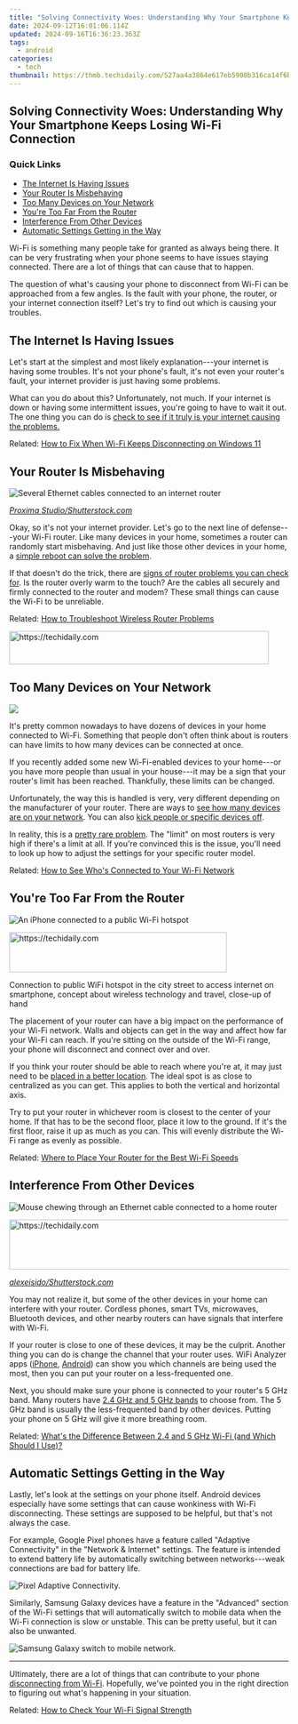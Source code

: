```yaml
---
title: "Solving Connectivity Woes: Understanding Why Your Smartphone Keeps Losing Wi-Fi Connection"
date: 2024-09-12T16:01:06.114Z
updated: 2024-09-16T16:36:23.363Z
tags:
  - android
categories:
  - tech
thumbnail: https://thmb.techidaily.com/527aa4a3864e617eb5900b316ca14f6baa8ae1f4cbbc3b923f7a9d59fce31293.jpg
---
```


## Solving Connectivity Woes: Understanding Why Your Smartphone Keeps Losing Wi-Fi Connection

### Quick Links

* [The Internet Is Having Issues](https://some-skills.techidaily.com/2024-approved-the-highest-resolution-elevating-quality-with-drone-edits/)
* [Your Router Is Misbehaving](https://extra-information.techidaily.com/safeguarding-sound-quality-while-speeding-up-tracks/)
* [Too Many Devices on Your Network](https://pokemon-go-android.techidaily.com/in-2024-ipogo-will-be-the-new-ispoofer-on-realme-gt-5-240w-drfone-by-drfone-virtual-android/)
* [You're Too Far From the Router](https://facebook-video-share.techidaily.com/top-youtube-spotlight-key-influences-on-your-viewership-position-for-2024/)
* [Interference From Other Devices](https://blog-min.techidaily.com/how-to-restore-deleted-honor-100-pro-contacts-an-easy-method-explained-by-fonelab-android-recover-contacts/)
* [Automatic Settings Getting in the Way](https://extra-hints.techidaily.com/leading-idevice-videography-tools/)

 Wi-Fi is something many people take for granted as always being there. It can be very frustrating when your phone seems to have issues staying connected. There are a lot of things that can cause that to happen.

 The question of what's causing your phone to disconnect from Wi-Fi can be approached from a few angles. Is the fault with your phone, the router, or your internet connection itself? Let's try to find out which is causing your troubles.

##  The Internet Is Having Issues

 Let's start at the simplest and most likely explanation---your internet is having some troubles. It's not your phone's fault, it's not even your router's fault, your internet provider is just having some problems.

 What can you do about this? Unfortunately, not much. If your internet is down or having some intermittent issues, you're going to have to wait it out. The one thing you can do is [check to see if it truly is your internet causing the problems.](https://unlock-android.techidaily.com/unlocking-the-power-of-smart-lock-a-beginners-guide-for-itel-p55t-users-by-drfone-android/) 

Related: [How to Fix When Wi-Fi Keeps Disconnecting on Windows 11](https://extra-support.techidaily.com/new-optimize-your-audio-content-expert-tips-for-editing-in-garageband/) 

##  Your Router Is Misbehaving

![Several Ethernet cables connected to an internet router](https://static1.howtogeekimages.com/wordpress/wp-content/uploads/2021/11/connected-ethernet-cables.jpg) 

_[Proxima Studio/Shutterstock.com](https://www.shutterstock.com/image-photo/router-wifi-close-fast-internet-modem-1935846049)_

 Okay, so it's not your internet provider. Let's go to the next line of defense---your Wi-Fi router. Like many devices in your home, sometimes a router can randomly start misbehaving. And just like those other devices in your home, a [simple reboot can solve the problem](https://screen-mirror.techidaily.com/how-to-mirror-apple-iphone-se-to-other-iphone-drfone-by-drfone-ios/).

 If that doesn't do the trick, there are [signs of router problems you can check for](https://instagram-clips.techidaily.com/updated-2024-approved-instagrams-latest-trend-get-8plus-free-tools-for-cutting-and-sharing-video-content/). Is the router overly warm to the touch? Are the cables all securely and firmly connected to the router and modem? These small things can cause the Wi-Fi to be unreliable.

Related: [How to Troubleshoot Wireless Router Problems](https://instagram-clips.techidaily.com/updated-2024-approved-instagrams-latest-trend-get-8plus-free-tools-for-cutting-and-sharing-video-content/) 

<!-- affiliate ads begin -->
<a href="https://bluettius.sjv.io/c/5597632/2139114/17108" target="_top" id="2139114">
  <img src="//a.impactradius-go.com/display-ad/17108-2139114" border="0" alt="https://techidaily.com" width="468" height="60"/>
</a>
<img height="0" width="0" src="https://bluettius.sjv.io/i/5597632/2139114/17108" style="position:absolute;visibility:hidden;" border="0" />
<!-- affiliate ads end -->

##  Too Many Devices on Your Network

![](https://static1.howtogeekimages.com/wordpress/wp-content/uploads/2021/07/windows-11-devices.jpg) 

 It's pretty common nowadays to have dozens of devices in your home connected to Wi-Fi. Something that people don't often think about is routers can have limits to how many devices can be connected at once.

 If you recently added some new Wi-Fi-enabled devices to your home---or you have more people than usual in your house---it may be a sign that your router's limit has been reached. Thankfully, these limits can be changed.

 Unfortunately, the way this is handled is very, very different depending on the manufacturer of your router. There are ways to [see how many devices are on your network](https://win-howtos.techidaily.com/1723210498463-solved-wmi-provider-host-high-cpu-usage-on-windows-1011-quickly-and-easily/). You can also [kick people or specific devices off](https://remote-screen-capture.techidaily.com/updated-streamline-your-seminars-economical-tech-tips/).

 In reality, this is a [pretty rare problem](https://facebook-video-content.techidaily.com/understanding-fbs-rules-for-immediate-video-removal/). The "limit" on most routers is very high if there's a limit at all. If you're convinced this is the issue, you'll need to look up how to adjust the settings for your specific router model.

Related: [How to See Who's Connected to Your Wi-Fi Network](https://win-howtos.techidaily.com/1723210498463-solved-wmi-provider-host-high-cpu-usage-on-windows-1011-quickly-and-easily/) 

##  You're Too Far From the Router

![An iPhone connected to a public Wi-Fi hotspot](https://static1.howtogeekimages.com/wordpress/wp-content/uploads/2018/05/an-iphone-connected-to-a-public-wi-fi-hotspot.jpeg) 

<!-- affiliate ads begin -->
<a href="https://aligracehair.sjv.io/c/5597632/2115949/19272" target="_top" id="2115949">
  <img src="//a.impactradius-go.com/display-ad/19272-2115949" border="0" alt="https://techidaily.com" width="392" height="72"/>
</a>
<img height="0" width="0" src="https://aligracehair.sjv.io/i/5597632/2115949/19272" style="position:absolute;visibility:hidden;" border="0" />
<!-- affiliate ads end -->

Connection to public WiFi hotspot in the city street to access internet on smartphone, concept about wireless technology and travel, close-up of hand

 The placement of your router can have a big impact on the performance of your Wi-Fi network. Walls and objects can get in the way and affect how far your Wi-Fi can reach. If you're sitting on the outside of the Wi-Fi range, your phone will disconnect and connect over and over.

 If you think your router should be able to reach where you're at, it may just need to be [placed in a better location](https://android-pokemon-go.techidaily.com/in-2024-ways-to-trade-pokemon-go-from-far-away-on-nokia-130-music-drfone-by-drfone-virtual-android/). The ideal spot is as close to centralized as you can get. This applies to both the vertical and horizontal axis.

 Try to put your router in whichever room is closest to the center of your home. If that has to be the second floor, place it low to the ground. If it's the first floor, raise it up as much as you can. This will evenly distribute the Wi-Fi range as evenly as possible.

Related: [Where to Place Your Router for the Best Wi-Fi Speeds](https://android-pokemon-go.techidaily.com/in-2024-ways-to-trade-pokemon-go-from-far-away-on-nokia-130-music-drfone-by-drfone-virtual-android/) 

##  Interference From Other Devices

![Mouse chewing through an Ethernet cable connected to a home router](https://static1.howtogeekimages.com/wordpress/wp-content/uploads/2021/09/mouse-chewing-ethernet-cable-router.jpg) 

<!-- affiliate ads begin -->
<a href="https://appsumo.8odi.net/c/5597632/2129741/7443" target="_top" id="2129741">
  <img src="//a.impactradius-go.com/display-ad/7443-2129741" border="0" alt="https://techidaily.com" width="728" height="90"/>
</a>
<img height="0" width="0" src="https://appsumo.8odi.net/i/5597632/2129741/7443" style="position:absolute;visibility:hidden;" border="0" />
<!-- affiliate ads end -->

_[alexeisido/Shutterstock.com](https://www.shutterstock.com/image-photo/damaged-wires-internet-connection-rat-gnawed-1284718138)_

 You may not realize it, but some of the other devices in your home can interfere with your router. Cordless phones, smart TVs, microwaves, Bluetooth devices, and other nearby routers can have signals that interfere with Wi-Fi.

 If your router is close to one of these devices, it may be the culprit. Another thing you can do is change the channel that your router uses. WiFi Analyzer apps ([iPhone](https://apps.apple.com/us/app/network-analyzer/id562315041), [Android](https://www.anrdoezrs.net/links/3607085/type/dlg/sid/UUhtgUeUpU207649/https://play.google.com/store/apps/details?id=net.techet.netanalyzerlite.an&hl=en%5FUS&gl=US)) can show you which channels are being used the most, then you can put your router on a less-frequented one.

 Next, you should make sure your phone is connected to your router's 5 GHz band. Many routers have [2.4 GHz and 5 GHz bands](https://screen-video-capture.techidaily.com/new-android-without-a-wire-heres-your-free-games-list-for-2024/) to choose from. The 5 GHz band is usually the less-frequented band by other devices. Putting your phone on 5 GHz will give it more breathing room.

Related: [What's the Difference Between 2.4 and 5 GHz Wi-Fi (and Which Should I Use)?](https://screen-video-capture.techidaily.com/new-android-without-a-wire-heres-your-free-games-list-for-2024/) 

##  Automatic Settings Getting in the Way

 Lastly, let's look at the settings on your phone itself. Android devices especially have some settings that can cause wonkiness with Wi-Fi disconnecting. These settings are supposed to be helpful, but that's not always the case.

 For example, Google Pixel phones have a feature called "Adaptive Connectivity" in the "Network & Internet" settings. The feature is intended to extend battery life by automatically switching between networks---weak connections are bad for battery life.

![Pixel Adaptive Connectivity.](https://static1.howtogeekimages.com/wordpress/wp-content/uploads/2021/12/2021-12-09_16-51-33.png) 

 Similarly, Samsung Galaxy devices have a feature in the "Advanced" section of the Wi-Fi settings that will automatically switch to mobile data when the Wi-Fi connection is slow or unstable. This can be pretty useful, but it can also be unwanted.

![Samsung Galaxy switch to mobile network.](https://static1.howtogeekimages.com/wordpress/wp-content/uploads/2021/12/2021-12-09_16-53-02.png) 

---

 Ultimately, there are a lot of things that can contribute to your phone [disconnecting from Wi-Fi](https://win11.techidaily.com/addressing-ntoskrnlexe-overload-issue/). Hopefully, we've pointed you in the right direction to figuring out what's happening in your situation.

Related: [How to Check Your Wi-Fi Signal Strength](https://win11.techidaily.com/addressing-ntoskrnlexe-overload-issue/)

<ins class="adsbygoogle"
     style="display:block"
     data-ad-format="autorelaxed"
     data-ad-client="ca-pub-7571918770474297"
     data-ad-slot="1223367746"></ins>

<ins class="adsbygoogle"
     style="display:block"
     data-ad-client="ca-pub-7571918770474297"
     data-ad-slot="8358498916"
     data-ad-format="auto"
     data-full-width-responsive="true"></ins>



